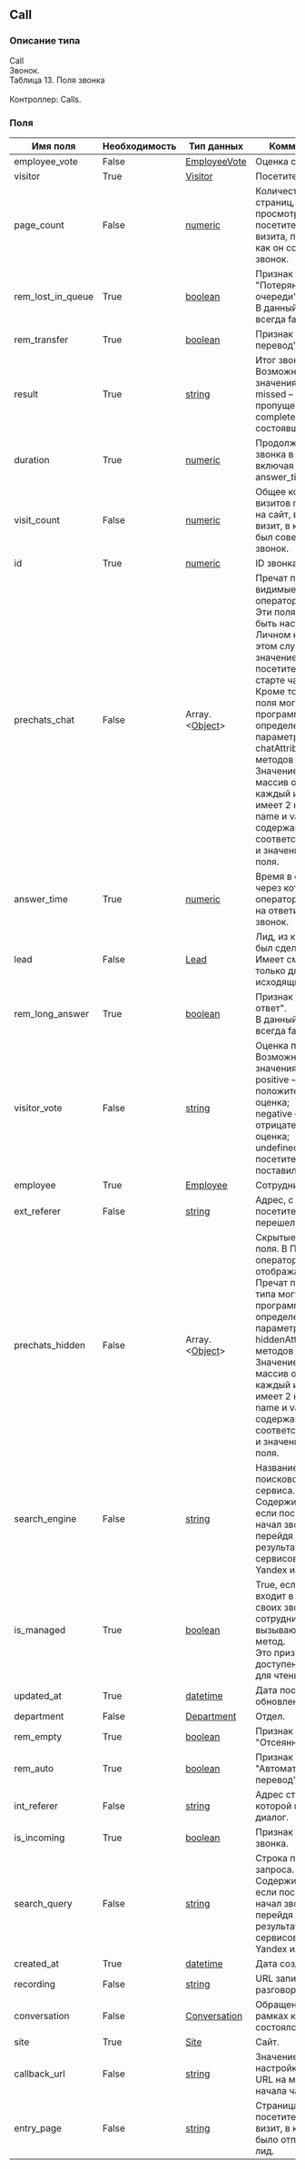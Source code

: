 
## Call

### Описание типа
Call<br/>Звонок.<br/>Таблица 13. Поля звонка<br/><br/>Контроллер: Сalls.<br/>
### Поля

| Имя поля | Необходимость | Тип данных | Комментарий |
|---|---|---|---|
|employee_vote|False|[EmployeeVote](/docs/types/EmployeeVote.md)|Оценка сотрудника.<br/>|
|visitor|True|[Visitor](/docs/types/Visitor.md)|Посетитель.<br/>|
|page_count|False|[numeric](/docs/types/numeric.md)|Количество страниц, просмотренных посетителем в ходе визита, перед тем, как он совершил звонок.<br/>|
|rem_lost_in_queue|True|[boolean](/docs/types/boolean.md)|Признак "Потерянный в очереди".<br/>В данный момент всегда false.<br/>|
|rem_transfer|True|[boolean](/docs/types/boolean.md)|Признак "Ручной перевод".<br/>|
|result|True|[string](/docs/types/string.md)|Итог звонка.<br/>Возможные значения:<br/>missed – пропущенный;<br/>completed – состоявшийся.<br/>|
|duration|True|[numeric](/docs/types/numeric.md)|Продолжительность звонка в секундах, включая answer_time.<br/>|
|visit_count|False|[numeric](/docs/types/numeric.md)|Общее количество визитов посетителя на сайт, включая визит, в котором был совершен звонок.<br/>|
|id|True|[numeric](/docs/types/numeric.md)|ID звонка.<br/>|
|prechats_chat|False|Array.<[Object](/docs/types/Object.md)>|Пречат поля, видимые в Пульте оператора.<br/>Эти поля могут быть настроены в Личном кабинете. В этом случае их значение указывает посетитель при старте чата.<br/>Кроме того, пречат поля могут быть программно определены в параметрах chatAttributes методов Client API: .<br/>Значение поля – массив объектов, каждый из которых имеет 2 ключа: name и value, содержащие соответственно имя и значение пречат поля.<br/>|
|answer_time|True|[numeric](/docs/types/numeric.md)|Время в секундах, через которое оператор ответил на ответил на звонок.<br/>|
|lead|False|[Lead](/docs/types/Lead.md)|Лид, из которого был сделан звонок.<br/>Имеет смысл только для исходящих звонков.<br/>|
|rem_long_answer|True|[boolean](/docs/types/boolean.md)|Признак "Долгий ответ".<br/>В данный момент всегда false.<br/>|
|visitor_vote|False|[string](/docs/types/string.md)|Оценка посетителя.<br/>Возможные значения:<br/>positive – положительная оценка;<br/>negative – отрицательная оценка;<br/>undefined – посетитель не поставил оценку.<br/>|
|employee|True|[Employee](/docs/types/Employee.md)|Сотрудник.<br/>|
|ext_referer|False|[string](/docs/types/string.md)|Адрес, с которого посетитель перешел на сайт. <br/>|
|prechats_hidden|False|Array.<[Object](/docs/types/Object.md)>|Скрытые пречат поля. В Пульте оператора они не отображаются.<br/>Пречат поля этого типа могут быть программно определены в параметрах hiddenAttributes методов Client API: .<br/>Значение поля – массив объектов, каждый из которых имеет 2 ключа: name и value, содержащие соответственно имя и значение пречат поля.<br/>|
|search_engine|False|[string](/docs/types/string.md)|Название поискового сервиса.<br/>Содержит значение, если посетитель начал звонок, перейдя на сайт из результатов поиска сервисов типа Yandex или Google.<br/>|
|is_managed|True|[boolean](/docs/types/boolean.md)|True, если звонок входит в число своих звонков сотрудника, вызывающего метод.<br/>Это признак доступен только для чтения.<br/>|
|updated_at|True|[datetime](/docs/types/datetime.md)|Дата последнего обновления.<br/>|
|department|False|[Department](/docs/types/Department.md)|Отдел.<br/>|
|rem_empty|True|[boolean](/docs/types/boolean.md)|Признак "Отсеянный".<br/>|
|rem_auto|True|[boolean](/docs/types/boolean.md)|Признак "Автоматический перевод". <br/>|
|int_referer|False|[string](/docs/types/string.md)|Адрес страницы, на которой начался диалог.<br/>|
|is_incoming|True|[boolean](/docs/types/boolean.md)|Признак входящего звонка.<br/>|
|search_query|False|[string](/docs/types/string.md)|Строка поискового запроса.<br/>Содержит значение, если посетитель начал звонок, перейдя на сайт из результатов поиска сервисов типа Yandex или Google.<br/>|
|created_at|True|[datetime](/docs/types/datetime.md)|Дата создания.<br/>|
|recording|False|[string](/docs/types/string.md)|URL записи разговора.<br/>|
|conversation|False|[Conversation](/docs/types/Conversation.md)|Обращение, в рамках которого состоялся звонок.<br/>|
|site|True|[Site](/docs/types/Site.md)|Сайт.<br/>|
|callback_url|False|[string](/docs/types/string.md)|Значение настройки Callback URL на момент начала чата.<br/>|
|entry_page|False|[string](/docs/types/string.md)|Страница, с которой посетитель начал визит, в котором было отправлен лид.<br/>|
